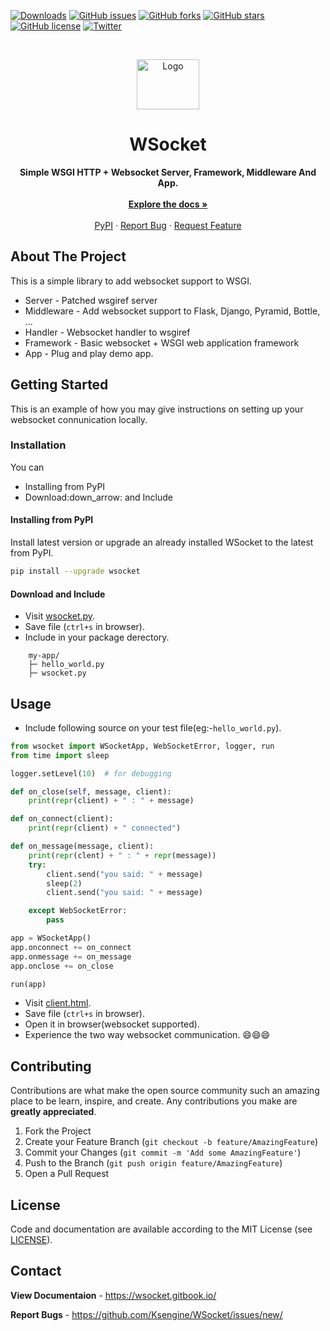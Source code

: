 [![Downloads](https://static.pepy.tech/personalized-badge/wsocket?period=total&units=none&left_color=black&right_color=blue&left_text=downloads)](https://pepy.tech/project/wsocket) 
 [![GitHub issues](https://img.shields.io/github/issues/Ksengine/WSocket?style=flat-square)](https://github.com/Ksengine/WSocket/issues) 
 [![GitHub forks](https://img.shields.io/github/forks/Ksengine/WSocket?style=flat-square)](https://github.com/Ksengine/WSocket/network) 
 [![GitHub stars](https://img.shields.io/github/stars/Ksengine/WSocket?style=flat-square)](https://github.com/Ksengine/WSocket/stargazers) 
 [![GitHub license](https://img.shields.io/github/license/Ksengine/WSocket?style=flat-square)](https://github.com/Ksengine/WSocket/blob/master/LICENSE) 
 [![Twitter](https://img.shields.io/twitter/url?style=social&url=https%3A%2F%2Fgithub.com%2FKsengine%2FWSocket)](https://twitter.com/intent/tweet?text=Wow:&url=https%3A%2F%2Fgithub.com%2FKsengine%2FWSocket) 

<br />
<p align="center">
  <a href="https://github.com/Ksengine/WSocket">
    <img src="https://github.com/Ksengine/WSocket/raw/master/assests/icon.png" alt="Logo" width="100" height="80">
  </a>

  <h1 align="center">WSocket</h1>

  <p align="center">
    <b>Simple WSGI HTTP + Websocket Server, Framework, Middleware And App.</b>
    <br />
    <br />
    <a href="https://github.com/Ksengine/WSocket"><strong>Explore the docs »</strong></a>
    <br />
    <br />
    <a href="https://pypi.org/project/WSocket">PyPI</a>
    ·
    <a href="https://github.com/Ksengine/WSocket/issues">Report Bug</a>
    ·
    <a href="https://github.com/Ksengine/WSocket/issues">Request Feature</a>
  </p>
</p>


## About The Project

This is a simple library to add websocket support to WSGI.

- Server - Patched wsgiref server
- Middleware - Add websocket support to Flask, Django, Pyramid, Bottle, ...
- Handler - Websocket handler to wsgiref
- Framework - Basic websocket + WSGI web application framework
- App - Plug and play demo app.

## Getting Started

This is an example of how you may give instructions on setting up your websocket connunication locally. 

### Installation
You can
- Installing from PyPI
- Download:down_arrow: and Include

#### Installing from PyPI

Install latest version or upgrade an already installed WSocket to the latest from PyPI.
```bash
pip install --upgrade wsocket
```

#### Download and Include

- Visit [wsocket.py](https://raw.githubusercontent.com/Ksengine/WSocket/master/wsocket.py/).
- Save file (`ctrl+s` in browser).
- Include in your package derectory.
```
    my-app/
    ├─ hello_world.py
    ├─ wsocket.py
```

## Usage

- Include following source on your test file(eg:-`hello_world.py`).
```python
from wsocket import WSocketApp, WebSocketError, logger, run
from time import sleep

logger.setLevel(10)  # for debugging

def on_close(self, message, client):
    print(repr(client) + " : " + message)

def on_connect(client):
    print(repr(client) + " connected")

def on_message(message, client):
    print(repr(clent) + " : " + repr(message))
    try:
        client.send("you said: " + message)
        sleep(2)
        client.send("you said: " + message)

    except WebSocketError:
        pass

app = WSocketApp()
app.onconnect += on_connect
app.onmessage += on_message
app.onclose += on_close

run(app)
```
- Visit [client.html](https://github.com/Ksengine/WSocket/raw/master/client.html).
- Save file (`ctrl+s` in browser).
- Open it in browser(websocket supported).
- Experience the two way websocket communication. :smile::smile::smile:


## Contributing

Contributions are what make the open source community such an amazing place to be learn, inspire, and create. Any contributions you make are **greatly appreciated**.

1. Fork the Project
2. Create your Feature Branch (`git checkout -b feature/AmazingFeature`)
3. Commit your Changes (`git commit -m 'Add some AmazingFeature'`)
4. Push to the Branch (`git push origin feature/AmazingFeature`)
5. Open a Pull Request


## License
Code and documentation are available according to the MIT License (see  [LICENSE](https://github.com/Ksengine/WSocket/blob/master/LICENSE)).


## Contact
**View Documentaion** - https://wsocket.gitbook.io/

**Report Bugs** - https://github.com/Ksengine/WSocket/issues/new/
